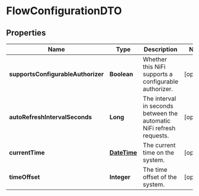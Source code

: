 
# FlowConfigurationDTO

## Properties
Name | Type | Description | Notes
------------ | ------------- | ------------- | -------------
**supportsConfigurableAuthorizer** | **Boolean** | Whether this NiFi supports a configurable authorizer. |  [optional]
**autoRefreshIntervalSeconds** | **Long** | The interval in seconds between the automatic NiFi refresh requests. |  [optional]
**currentTime** | [**DateTime**](DateTime.md) | The current time on the system. |  [optional]
**timeOffset** | **Integer** | The time offset of the system. |  [optional]



